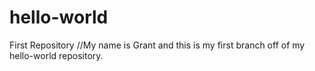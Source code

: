 # hello-world
First Repository
//My name is Grant and this is my first branch off of my hello-world repository.
